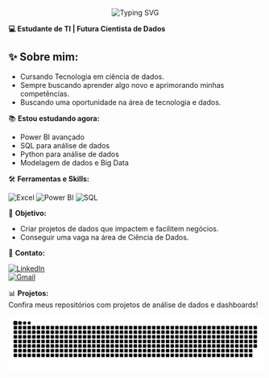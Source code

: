 <div align="center">
  <img src="https://readme-typing-svg.demolab.com?size=28&duration=3000&pause=1000&color=C77DFF&center=true&vCenter=true&width=700&lines=%F0%9F%8C%B8+Ol%C3%A1,+eu+sou+a+Wemili!;%F0%9F%92%9C+Bem-vindo+ao+meu+perfil!+%F0%9F%8C%B8" alt="Typing SVG" />
</div>

**💻 Estudante de TI | Futura Cientista de Dados**       
## ✨ **Sobre mim:**  
- Cursando Tecnologia em ciência de dados.  
- Sempre buscando aprender algo novo e aprimorando minhas competências.  
- Buscando uma oportunidade na área de tecnologia e dados.  

📚 **Estou estudando agora:**  
- Power BI avançado  
- SQL para análise de dados  
- Python para análise de dados  
- Modelagem de dados e Big Data  

🛠 **Ferramentas e Skills:**  

![Excel](https://img.shields.io/badge/Excel-800080?style=for-the-badge&logo=microsoft-excel&logoColor=white)  ![Power BI](https://img.shields.io/badge/Power%20BI-800080?style=for-the-badge&logo=powerbi&logoColor=white)  ![SQL](https://img.shields.io/badge/SQL-800080?style=for-the-badge&logo=postgresql&logoColor=white)

🚀 **Objetivo:**  
- Criar projetos de dados que impactem e facilitem negócios.  
- Conseguir uma vaga na área de Ciência de Dados.  

💌 **Contato:**  

[![LinkedIn](https://img.shields.io/badge/LinkedIn-800080?style=for-the-badge&logo=linkedin&logoColor=white)](https://www.linkedin.com/in/wemili-maria-85a02a387/)  
[![Gmail](https://img.shields.io/badge/Email-800080?style=for-the-badge&logo=gmail&logoColor=white)](mailto:wemilimaria1@gmail.com)  

📊 **Projetos:**  
Confira meus repositórios com projetos de análise de dados e dashboards!  

<picture align="center">
  <source media="(prefers-color-scheme: dark)" srcset="https://raw.githubusercontent.com/mari4souza/mari4souza/output/github-contribution-grid-snake-dark.svg">
  <source media="(prefers-color-scheme: light)" srcset="https://raw.githubusercontent.com/mari4souza/mari4souza/output/github-contribution-grid-snake-dark.svg">
  <img align="center" alt="github contribution grid snake animation" src="https://raw.githubusercontent.com/mari4souza/mari4souza/output/github-contribution-grid-snake.svg">
</picture> 
